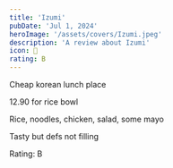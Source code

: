 ```yaml
---
title: 'Izumi'
pubDate: 'Jul 1, 2024'
heroImage: '/assets/covers/Izumi.jpeg'
description: 'A review about Izumi'
icon: 🍱
rating: B
---
```


Cheap korean lunch place

12.90 for rice bowl

Rice, noodles, chicken, salad, some mayo

Tasty but defs not filling

Rating: B
